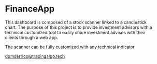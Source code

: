 # FinanceApp

This dashboard is composed of a stock scanner linked to a candlestick chart. The purpose of this project is to provide investment advisors with a technical customized tool to easily share investment advises with their clients through a web app.

The scanner can be fully customized with any technical indicator.

domderrico@tradingalgo.tech
